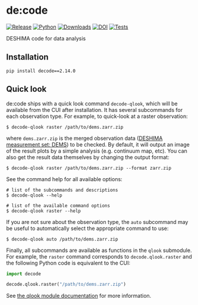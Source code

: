 # de:code

[![Release](https://img.shields.io/pypi/v/decode?label=Release&color=cornflowerblue&style=flat-square)](https://pypi.org/project/decode/)
[![Python](https://img.shields.io/pypi/pyversions/decode?label=Python&color=cornflowerblue&style=flat-square)](https://pypi.org/project/decode/)
[![Downloads](https://img.shields.io/pypi/dm/decode?label=Downloads&color=cornflowerblue&style=flat-square)](https://pepy.tech/project/decode)
[![DOI](https://img.shields.io/badge/DOI-10.5281/zenodo.3384216-cornflowerblue?style=flat-square)](https://doi.org/10.5281/zenodo.3384216)
[![Tests](https://img.shields.io/github/actions/workflow/status/deshima-dev/decode/tests.yaml?label=Tests&style=flat-square)](https://github.com/deshima-dev/decode/actions)

DESHIMA code for data analysis

## Installation

```shell
pip install decode==2.14.0
```

## Quick look

de:code ships with a quick look command `decode-qlook`, which will be available from the CUI after installation. It has several subcommands for each observation type. For example, to quick-look at a raster observation:
```shell
$ decode-qlook raster /path/to/dems.zarr.zip
```
where `dems.zarr.zip` is the merged observation data ([DESHIMA measurement set: DEMS](https://github.com/deshima-dev/dems)) to be checked. By default, it will output an image of the result plots by a simple analysis (e.g. continuum map, etc). You can also get the result data themselves by changing the output format:
```shell
$ decode-qlook raster /path/to/dems.zarr.zip --format zarr.zip
```
See the command help for all available options:
```shell
# list of the subcommands and descriptions
$ decode-qlook --help

# list of the available command options
$ decode-qlook raster --help
```

If you are not sure about the observation type, the `auto` subcommand may be useful to automatically select the appropriate command to use:
```shell
$ decode-qlook auto /path/to/dems.zarr.zip
```

Finally, all subcommands are available as functions in the `qlook` submodule. For example, the `raster` command corresponds to `decode.qlook.raster` and the following Python code is equivalent to the CUI:
```python
import decode

decode.qlook.raster("/path/to/dems.zarr.zip")
```
See [the qlook module documentation](https://deshima-dev.github.io/decode/_apidoc/decode.qlook.html) for more information.

